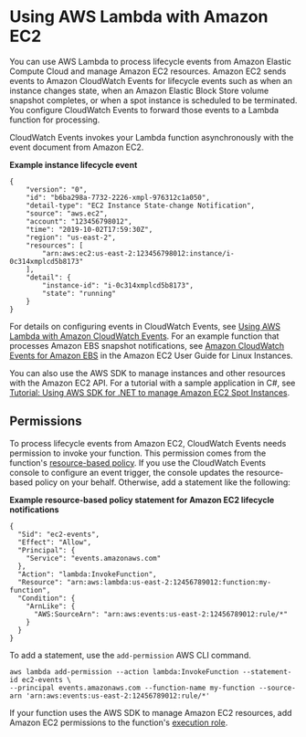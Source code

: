 # Using AWS Lambda with Amazon EC2<a name="services-ec2"></a>

You can use AWS Lambda to process lifecycle events from Amazon Elastic Compute Cloud and manage Amazon EC2 resources\. Amazon EC2 sends events to Amazon CloudWatch Events for lifecycle events such as when an instance changes state, when an Amazon Elastic Block Store volume snapshot completes, or when a spot instance is scheduled to be terminated\. You configure CloudWatch Events to forward those events to a Lambda function for processing\.

CloudWatch Events invokes your Lambda function asynchronously with the event document from Amazon EC2\.

**Example instance lifecycle event**  

```
{
    "version": "0",
    "id": "b6ba298a-7732-2226-xmpl-976312c1a050",
    "detail-type": "EC2 Instance State-change Notification",
    "source": "aws.ec2",
    "account": "123456798012",
    "time": "2019-10-02T17:59:30Z",
    "region": "us-east-2",
    "resources": [
        "arn:aws:ec2:us-east-2:123456798012:instance/i-0c314xmplcd5b8173"
    ],
    "detail": {
        "instance-id": "i-0c314xmplcd5b8173",
        "state": "running"
    }
}
```

For details on configuring events in CloudWatch Events, see [Using AWS Lambda with Amazon CloudWatch Events](services-cloudwatchevents.md)\. For an example function that processes Amazon EBS snapshot notifications, see [Amazon CloudWatch Events for Amazon EBS](https://docs.aws.amazon.com/AWSEC2/latest/UserGuide/ebs-cloud-watch-events.html) in the Amazon EC2 User Guide for Linux Instances\.

You can also use the AWS SDK to manage instances and other resources with the Amazon EC2 API\. For a tutorial with a sample application in C\#, see [Tutorial: Using AWS SDK for \.NET to manage Amazon EC2 Spot Instances](services-ec2-tutorial.md)\.

## Permissions<a name="services-ec2-permissions"></a>

To process lifecycle events from Amazon EC2, CloudWatch Events needs permission to invoke your function\. This permission comes from the function's [resource\-based policy](access-control-resource-based.md)\. If you use the CloudWatch Events console to configure an event trigger, the console updates the resource\-based policy on your behalf\. Otherwise, add a statement like the following:

**Example resource\-based policy statement for Amazon EC2 lifecycle notifications**  

```
{
  "Sid": "ec2-events",
  "Effect": "Allow",
  "Principal": {
    "Service": "events.amazonaws.com"
  },
  "Action": "lambda:InvokeFunction",
  "Resource": "arn:aws:lambda:us-east-2:12456789012:function:my-function",
  "Condition": {
    "ArnLike": {
      "AWS:SourceArn": "arn:aws:events:us-east-2:12456789012:rule/*"
    }
  }
}
```

To add a statement, use the `add-permission` AWS CLI command\.

```
aws lambda add-permission --action lambda:InvokeFunction --statement-id ec2-events \
--principal events.amazonaws.com --function-name my-function --source-arn 'arn:aws:events:us-east-2:12456789012:rule/*'
```

If your function uses the AWS SDK to manage Amazon EC2 resources, add Amazon EC2 permissions to the function's [execution role](lambda-intro-execution-role.md)\.